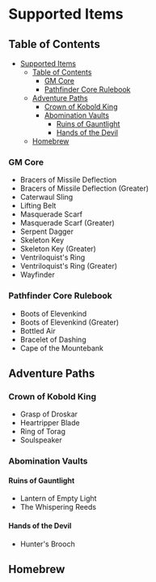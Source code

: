 # Supported Items
## Table of Contents
- [Supported Items](#supported-items)
  - [Table of Contents](#table-of-contents)
    - [GM Core](#gm-core)
    - [Pathfinder Core Rulebook](#pathfinder-core-rulebook)
  - [Adventure Paths](#adventure-paths)
    - [Crown of Kobold King](#crown-of-kobold-king)
    - [Abomination Vaults](#abomination-vaults)
      - [Ruins of Gauntlight](#ruins-of-gauntlight)
      - [Hands of the Devil](#hands-of-the-devil)
  - [Homebrew](#homebrew)

### GM Core
- Bracers of Missile Deflection
- Bracers of Missile Deflection (Greater)
- Caterwaul Sling
- Lifting Belt
- Masquerade Scarf
- Masquerade Scarf (Greater)
- Serpent Dagger
- Skeleton Key
- Skeleton Key (Greater)
- Ventriloquist's Ring
- Ventriloquist's Ring (Greater)
- Wayfinder
### Pathfinder Core Rulebook
- Boots of Elevenkind
- Boots of Elevenkind (Greater)
- Bottled Air
- Bracelet of Dashing
- Cape of the Mountebank

## Adventure Paths
### Crown of Kobold King
- Grasp of Droskar
- Heartripper Blade
- Ring of Torag
- Soulspeaker
### Abomination Vaults
#### Ruins of Gauntlight
- Lantern of Empty Light
- The Whispering Reeds
#### Hands of the Devil
- Hunter's Brooch

## Homebrew
